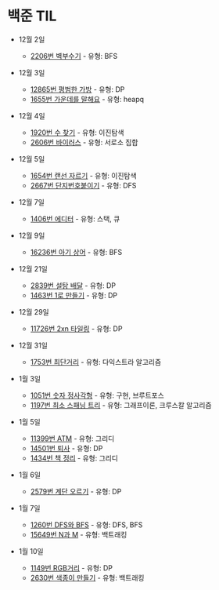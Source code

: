 # 백준 TIL

- 12월 2일

  - [2206번 벽부수기](https://github.com/Taewoong-H/algorithm/blob/main/%EB%B0%B1%EC%A4%80/2206%EB%B2%88%20%EB%B2%BD%20%EB%B6%80%EC%88%98%EA%B3%A0%20%EC%9D%B4%EB%8F%99%ED%95%98%EA%B8%B0.py) - 유형: BFS

- 12월 3일

  - [12865번 평범한 가방](https://github.com/Taewoong-H/algorithm/blob/main/%EB%B0%B1%EC%A4%80/12865%EB%B2%88%20%ED%8F%89%EB%B2%94%ED%95%9C%20%EA%B0%80%EB%B0%A9.py) - 유형: DP
  - [1655번 가운데를 말해요](https://github.com/Taewoong-H/algorithm/blob/main/%EB%B0%B1%EC%A4%80/1655%EB%B2%88%20%EA%B0%80%EC%9A%B4%EB%8D%B0%EB%A5%BC%20%EB%A7%90%ED%95%B4%EC%9A%94.py) - 유형: heapq

- 12월 4일

  - [1920번 수 찾기](https://github.com/Taewoong-H/algorithm/blob/main/%EB%B0%B1%EC%A4%80/1920%EB%B2%88%20%EC%88%98%20%EC%B0%BE%EA%B8%B0.py) - 유형: 이진탐색
  - [2606번 바이러스](https://github.com/Taewoong-H/algorithm/blob/main/%EB%B0%B1%EC%A4%80/2606%EB%B2%88%20%EB%B0%94%EC%9D%B4%EB%9F%AC%EC%8A%A4.py) - 유형: 서로소 집합

- 12월 5일

  - [1654번 랜선 자르기](https://github.com/Taewoong-H/algorithm/blob/main/%EB%B0%B1%EC%A4%80/1654%EB%B2%88%20%EB%9E%9C%EC%84%A0%20%EC%9E%90%EB%A5%B4%EA%B8%B0.py) - 유형: 이진탐색
  - [2667번 단지번호붙이기](https://github.com/Taewoong-H/algorithm/blob/main/%EB%B0%B1%EC%A4%80/2667%EB%B2%88%20%EB%8B%A8%EC%A7%80%EB%B2%88%ED%98%B8%EB%B6%99%EC%9D%B4%EA%B8%B0.py) - 유형: DFS

- 12월 7일

  - [1406번 에디터](https://github.com/Taewoong-H/algorithm/blob/main/%EB%B0%B1%EC%A4%80/1406%EB%B2%88%20%EC%97%90%EB%94%94%ED%84%B0.py) - 유형: 스택, 큐

- 12월 9일

  - [16236번 아기 상어](https://github.com/Taewoong-H/algorithm/blob/main/%EB%B0%B1%EC%A4%80/16236%EB%B2%88%20%EC%95%84%EA%B8%B0%EC%83%81%EC%96%B4.py) - 유형: BFS

- 12월 21일

  - [2839번 설탕 배달](https://github.com/Taewoong-H/algorithm/blob/main/%EB%B0%B1%EC%A4%80/2839%EB%B2%88%20%EC%84%A4%ED%83%95%20%EB%B0%B0%EB%8B%AC.py) - 유형: DP
  - [1463번 1로 만들기](https://github.com/Taewoong-H/algorithm/blob/main/%EB%B0%B1%EC%A4%80/1463%EB%B2%88%201%EB%A1%9C%20%EB%A7%8C%EB%93%A4%EA%B8%B0.py) - 유형: DP

- 12월 29일

  - [11726번 2xn 타일링](https://github.com/Taewoong-H/algorithm/blob/main/%EB%B0%B1%EC%A4%80/11726%EB%B2%88%202xn%20%ED%83%80%EC%9D%BC%EB%A7%81.py) - 유형: DP

- 12월 31일

  - [1753번 최단거리](https://github.com/Taewoong-H/algorithm/blob/main/%EB%B0%B1%EC%A4%80/1753%EB%B2%88%20%EC%B5%9C%EB%8B%A8%EA%B2%BD%EB%A1%9C.py) - 유형: 다익스트라 알고리즘

- 1월 3일

  - [1051번 숫자 정사각형]() - 유형: 구현, 브루트포스
  - [1197번 최소 스패닝 트리]() - 유형: 그래프이론, 크루스칼 알고리즘

- 1월 5일

  - [11399번 ATM]() - 유형: 그리디
  - [14501번 퇴사]() - 유형: DP
  - [1434번 책 정리]() - 유형: 그리디

- 1월 6일

  - [2579번 계단 오르기]() - 유형: DP

- 1월 7일

  - [1260번 DFS와 BFS]() - 유형: DFS, BFS
  - [15649번 N과 M]() - 유형: 백트래킹

- 1월 10일

  - [1149번 RGB거리]() - 유형: DP
  - [2630번 색종이 만들기]() - 유형: 백트래킹
